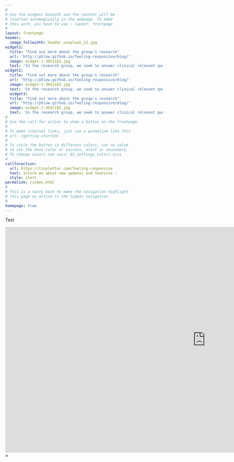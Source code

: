 ```yaml
---
#
# Use the widgets beneath and the content will be
# inserted automagically in the webpage. To make
# this work, you have to use › layout: frontpage
#
layout: frontpage
header:
  image_fullwidth: header_unsplash_12.jpg
widget1:
  title: "Find out more about the group's research"
  url: 'http://phlow.github.io/feeling-responsive/blog/'
  image: widget-1-302x182.jpg
  text: 'In the research group, we seek to answer clinical relevant questions in the field of neuropsychiatry using computational methods. In Computational Neurology, we interlink imaging methodology with clinical data.'
widget2:
  title: "Find out more about the group's research"
  url: 'http://phlow.github.io/feeling-responsive/blog/'
  image: widget-1-302x182.jpg
  text: 'In the research group, we seek to answer clinical relevant questions in the field of neuropsychiatry using computational methods. In Computational Neurology, we interlink imaging methodology with clinical data.'
  widget3:
  title: "Find out more about the group's research"
  url: 'http://phlow.github.io/feeling-responsive/blog/'
  image: widget-1-302x182.jpg
  text: 'In the research group, we seek to answer clinical relevant questions in the field of neuropsychiatry using computational methods. In Computational Neurology, we interlink imaging methodology with clinical data.'
#
# Use the call for action to show a button on the frontpage
#
# To make internal links, just use a permalink like this
# url: /getting-started/
#
# To style the button in different colors, use no value
# to use the main color or success, alert or secondary.
# To change colors see sass/_01_settings_colors.scss
#
callforaction:
  url: https://tinyletter.com/feeling-responsive
  text: Inform me about new updates and features ›
  style: alert
permalink: /index.html
#
# This is a nasty hack to make the navigation highlight
# this page as active in the topbar navigation
#
homepage: true
---
```

Test
<div id="videoModal" class="reveal-modal large" data-reveal="">
  <div class="flex-video widescreen vimeo" style="display: block;">
    <iframe width="1280" height="720" src="https://www.youtube.com/embed/3b5zCFSmVvU" frameborder="0" allowfullscreen></iframe>
  </div>
  <a class="close-reveal-modal">&#215;</a>
</div>
